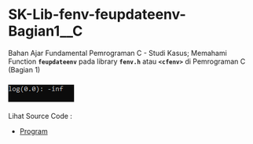 # SK-Lib-fenv-feupdateenv-Bagian1__C
Bahan Ajar Fundamental Pemrograman C - Studi Kasus; Memahami Function <code><b>feupdateenv</b></code> pada library <code><b>fenv.h</b></code> atau <code><b>&lt;cfenv></b></code> di Pemrograman C (Bagian 1)<br><br>
<img src="https://github.com/RizkyKhapidsyah/SK-Lib-fenv-feupdateenv-Bagian1__C/blob/master/SK-Lib-fenv-feupdateenv-Bagian1__C/Result/001.PNG"><br><br>
Lihat Source Code : <br>
- <a href="https://github.com/RizkyKhapidsyah/SK-Lib-fenv-feupdateenv-Bagian1__C/blob/master/SK-Lib-fenv-feupdateenv-Bagian1__C/Source.c">Program</a>
